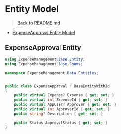 # Entity Model

> [Back to README.md](../../README.md)

- [ExpenseApproval Entity Model](#expenseapproval-entity)

## ExpenseApproval Entity

```csharp
using ExpenseManagement.Base.Entity;
using ExpenseManagement.Base.Enums;

namespace ExpenseManagement.Data.Entities;


public class ExpenseApproval : BaseEntityWithId
{
    public virtual Expense? Expense { get; set; }
    public virtual int ExpenseId { get; set; }
    public virtual AppUser? Approver { get; set; }
    public virtual int ApproverId { get; set; }
    public string? Description { get; set; }

    public Status ApprovalStatus { get; set; }
}
```
